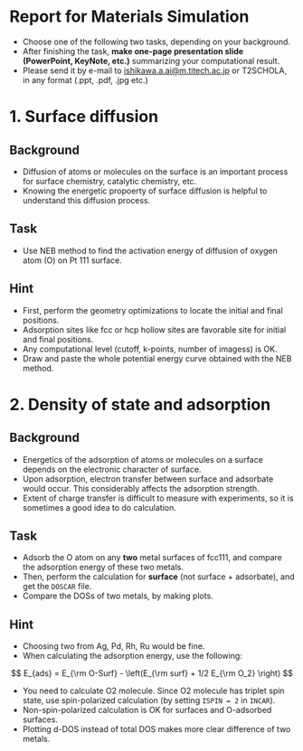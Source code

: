 # Report for Materials Simulation
* Choose one of the following two tasks, depending on your background.
* After finishing the task, **make one-page presentation slide (PowerPoint, KeyNote, etc.)** summarizing your computational result.
* Please send it by e-mail to ishikawa.a.ai@m.titech.ac.jp or T2SCHOLA, in any format (.ppt, .pdf, .jpg etc.)

# 1. Surface diffusion
## Background
* Diffusion of atoms or molecules on the surface is an important process for surface chemistry, catalytic chemistry, etc.
* Knowing the energetic propoerty of surface diffusion is helpful to understand this diffusion process.

## Task
* Use NEB method to find the activation energy of diffusion of oxygen atom (O) on Pt 111 surface.

## Hint
* First, perform the geometry optimizations to locate the initial and final positions.
* Adsorption sites like fcc or hcp hollow sites are favorable site for initial and final positions.
* Any computational level (cutoff, k-points, number of imagess) is OK.
* Draw and paste the whole potential energy curve obtained with the NEB method.

# 2. Density of state and adsorption
## Background
* Energetics of the adsorption of atoms or molecules on a surface depends on the electronic character of surface.
* Upon adsorption, electron transfer between surface and adsorbate would occur. This considerably affects the adsorption strength.
* Extent of charge transfer is difficult to measure with experiments, so it is sometimes a good idea to do calculation.

## Task
* Adsorb the O atom on any **two** metal surfaces of fcc111, and compare the adsorption energy of these two metals.
* Then, perform the calculation for **surface** (not surface + adsorbate), and get the `DOSCAR` file.
* Compare the DOSs of two metals, by making plots.

## Hint
* Choosing two from Ag, Pd, Rh, Ru would be fine.
* When calculating the adsorption energy, use the following:

$$
E_{ads} = E_{\rm O-Surf} - \left(E_{\rm surf} + 1/2 E_{\rm O_2} \right)
$$

* You need to calculate O2 molecule. Since O2 molecule has triplet spin state, use spin-polarized calculation (by setting `ISPIN = 2` in `INCAR`).
* Non-spin-polarized calculation is OK for surfaces and O-adsorbed surfaces.
* Plotting d-DOS instead of total DOS makes more clear difference of two metals.
